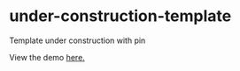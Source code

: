 # under-construction-template
Template under construction with pin


View the demo [here.]([https://tmkamal.github.io/under-construction-template/](https://barrezueta.me/))
